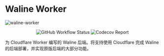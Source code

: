 # Waline Worker

![waline-worker](https://socialify.git.ci/lixiang810/waline-worker/image?description=1&descriptionEditable=Waline%20backend%20for%20Cloudflare%20Worker&font=KoHo&language=1&name=1&owner=1&pattern=Circuit%20Board&theme=Light)

<div style="display: flex; justify-content: center; gap: 4px;">
<img alt="GitHub Workflow Status" src="https://img.shields.io/github/workflow/status/lixiang810/waline-worker/Test?label=Test&style=for-the-badge">
<img alt="Codecov Report" src="https://img.shields.io/codecov/c/github/lixiang810/waline-worker?style=for-the-badge">
</div>

为 Cloudflare Worker 编写的 Waline 后端。将支持使用 Cloudflare 完成 Waline 的后端部署，并实现原版后端的大部分功能。
